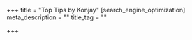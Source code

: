 +++
title = "Top Tips by Konjay"
[search_engine_optimization]
meta_description = ""
title_tag = ""

+++
